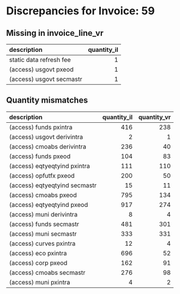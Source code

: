 # Discrepancies for Invoice: 59

## Missing in invoice_line_vr

| description              |   quantity_il |
|:-------------------------|--------------:|
| static data refresh fee  |             1 |
| (access) usgovt pxeod    |             1 |
| (access) usgovt secmastr |             1 |

## Quantity mismatches

| description                   |   quantity_il |   quantity_vr |
|:------------------------------|--------------:|--------------:|
| (access) funds pxintra        |           416 |           238 |
| (access) usgovt derivintra    |             2 |             1 |
| (access) cmoabs derivintra    |           236 |            40 |
| (access) funds pxeod          |           104 |            83 |
| (access) eqtyeqtyind pxintra  |           111 |           110 |
| (access) opfutfx pxeod        |           200 |            50 |
| (access) eqtyeqtyind secmastr |            15 |            11 |
| (access) cmoabs pxeod         |           795 |           134 |
| (access) eqtyeqtyind pxeod    |           917 |           274 |
| (access) muni derivintra      |             8 |             4 |
| (access) funds secmastr       |           481 |           301 |
| (access) muni secmastr        |           333 |           331 |
| (access) curves pxintra       |            12 |             4 |
| (access) eco pxintra          |           696 |            52 |
| (access) corp pxeod           |           162 |            91 |
| (access) cmoabs secmastr      |           276 |            98 |
| (access) muni pxintra         |             4 |             2 |
